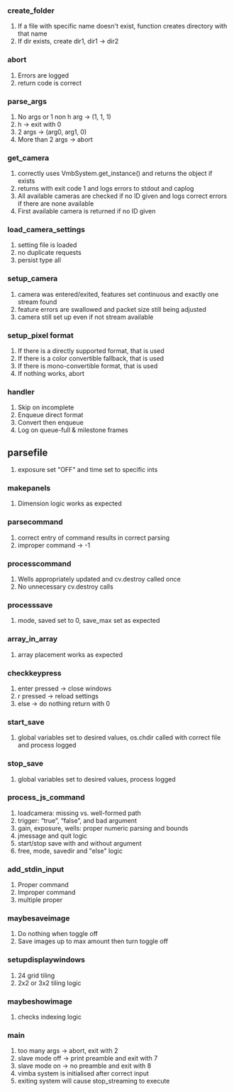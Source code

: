 ### create_folder
1. If a file with specific name doesn't exist, function creates directory with that name
2. If dir exists, create dir1, dir1 -> dir2

### abort
1. Errors are logged
2. return code is correct

### parse_args
1. No args or 1 non h arg -> (1, 1, 1)
2. h -> exit with 0
3. 2 args -> (arg0, arg1, 0)
4. More than 2 args -> abort

### get_camera
1. correctly uses VmbSystem.get_instance() and returns the object if exists
2. returns with exit code 1 and logs errors to stdout and caplog
3. All available cameras are checked if no ID given and logs correct errors if there are none available
4. First available camera is returned if no ID given


### load_camera_settings
1. setting file is loaded
2. no duplicate requests
3. persist type all

### setup_camera
1. camera was entered/exited, features set continuous and exactly one stream found
2. feature errors are swallowed and packet size still being adjusted
3. camera still set up even if not stream available

### setup_pixel format
1. If there is a directly supported format, that is used
2. If there is a color convertible fallback, that is used
3. If there is mono-convertible format, that is used
4. If nothing works, abort

### handler
1. Skip on incomplete
2. Enqueue direct format
3. Convert then enqueue
4. Log on queue-full & milestone frames

## parsefile
1. exposure set "OFF" and time set to specific ints

### makepanels
1. Dimension logic works as expected

### parsecommand
1. correct entry of command results in correct parsing
2. improper command -> -1

### processcommand
1. Wells appropriately updated and cv.destroy called once
2. No unnecessary cv.destroy calls

### processsave
1. mode, saved set to 0, save_max set as expected

### array_in_array
1. array placement works as expected

### checkkeypress
1. enter pressed -> close windows
2. r pressed -> reload settings
3. else -> do nothing return with 0

### start_save
1. global variables set to desired values, os.chdir called with correct file and process logged

### stop_save
1. global variables set to desired values, process logged

### process_js_command
1. loadcamera: missing vs. well-formed path
2. trigger: “true”, “false”, and bad argument
3. gain, exposure, wells: proper numeric parsing and bounds
4. jmessage and quit logic
5. start/stop save with and without argument
6. free, mode, savedir and "else" logic

### add_stdin_input
1. Proper command
2. Improper command
3. multiple proper

### maybesaveimage
1. Do nothing when toggle off
2. Save images up to max amount then turn toggle off

### setupdisplaywindows
1. 24 grid tiling
2. 2x2 or 3x2 tiling logic

### maybeshowimage
1. checks indexing logic

### main
1. too many args -> abort, exit with 2
2. slave mode off -> print preamble and exit with 7
3. slave mode on -> no preamble and exit with 8
4. vimba system is initialised after correct input
5. exiting system will cause stop_streaming to execute
